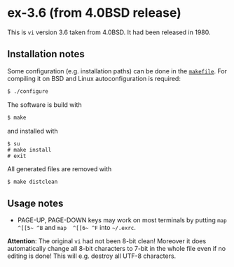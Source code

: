 # ex-3.6 (from 4.0BSD release)
This is `vi` version 3.6 taken from 4.0BSD.
It had been released in 1980.
## Installation notes
Some configuration (e.g. installation paths) can be done in the
[`makefile`](https://github.com/n-t-roff/ex-3.6/blob/master/Makefile.in).
For compiling it on BSD and Linux autoconfiguration is required:
```sh
$ ./configure
```
The software is build with
```sh
$ make
```
and installed with
```
$ su
# make install
# exit
```
All generated files are removed with
```sh
$ make distclean
```
## Usage notes
* PAGE-UP, PAGE-DOWN keys may work on most terminals by putting
  `map  ^[[5~ ^B` and `map  ^[[6~ ^F` into `~/.exrc`.

**Attention**:
The original `vi` had not been 8-bit clean!
Moreover it does automatically change all 8-bit characters to 7-bit in the whole file even if no editing is done!
This will e.g. destroy all UTF-8 characters.

